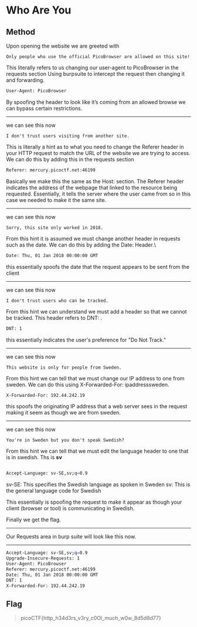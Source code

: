 # Who Are You

## Method

Upon opening the website we are greeted with 
```
Only people who use the official PicoBrowser are allowed on this site!
```
This literally refers to us changing our user-agent to PicoBrowser in the requests section
Using burpsuite to intercept the request then changing it and forwarding.

```bash
User-Agent: PicoBrowser
```
By spoofing the header to look like it’s coming from an allowed browse we can bypass certain restrictions.

---

we can see this now 

```
I don't trust users visiting from another site.
```

This is literally a hint as to what you need to change the Referer header in your HTTP request to match the URL of the website we are trying to access.
We can do this by adding this in the requests section

```bash
Referer: mercury.picoctf.net:46199

```

Basically we make this the same as the Host: section.
The Referer header indicates the address of the webpage that linked to the resource being requested. Essentially, it tells the server where the user came from so in this case we needed to make it the same site.

---

we can see this now

```
Sorry, this site only worked in 2018.
```

From this hint it is assumed we must change another header in requests such as the date.
We can do this by adding the Date: Header.\

```bash
Date: Thu, 01 Jan 2018 00:00:00 GMT
```

this essentially spoofs the date that the request appears to be sent from the client

---

we can see this now 
```
I don't trust users who can be tracked.
```
From this hint we can understand we must add a header so that we cannot be tracked.
This header refers to DNT: .

```bash
DNT: 1
```

this essentially indicates the user's preference for "Do Not Track."

---

we can see this now
```
This website is only for people from Sweden.
```

From this hint we can tell that we must change our IP address to one from sweden.
We can do this using X-Forwarded-For: ipaddresssweden.

```bash
X-Forwarded-For: 192.44.242.19
```
this spoofs the originating IP address that a web server sees in the request making it seem as though we are from sweden.

---

we can see this now 
```
You're in Sweden but you don't speak Swedish?
```

From this hint we can tell that we must edit the language header to one that is in swedish.
Ths is **sv**


```bash

Accept-Language: sv-SE,sv;q=0.9
```

sv-SE: This specifies the Swedish language as spoken in Sweden
sv: This is the general language code for Swedish

This essentially is spoofing the request to make it appear as though your client (browser or tool) is communicating in Swedish.

Finally we get the flag.

---

Our Requests area in burp suite will look like this now.

---


```bash
Accept-Language: sv-SE,sv;q=0.9
Upgrade-Insecure-Requests: 1
User-Agent: PicoBrowser
Referer: mercury.picoctf.net:46199
Date: Thu, 01 Jan 2018 00:00:00 GMT
DNT: 1
X-Forwarded-For: 192.44.242.19
```

## Flag

> picoCTF{http_h34d3rs_v3ry_c0Ol_much_w0w_8d5d8d77}


